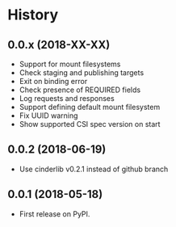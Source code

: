 # History


## 0.0.x (2018-XX-XX)

- Support for mount filesystems
- Check staging and publishing targets
- Exit on binding error
- Check presence of REQUIRED fields
- Log requests and responses
- Support defining default mount filesystem
- Fix UUID warning
- Show supported CSI spec version on start


## 0.0.2 (2018-06-19)

* Use cinderlib v0.2.1 instead of github branch


## 0.0.1 (2018-05-18)

* First release on PyPI.
